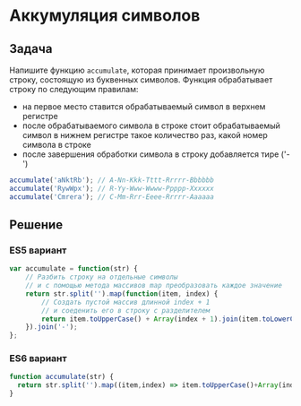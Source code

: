 # Аккумуляция символов 
## Задача
Напишите функцию `accumulate`, которая принимает произвольную строку, состоящую из буквенных символов. Функция обрабатывает строку по следующим правилам:

- на первое место ставится обрабатываемый символ в верхнем регистре
- после обрабатываемого символа в строке стоит обрабатываемый символ в нижнем регистре такое количество раз, какой номер символа в строке
- после завершения обработки символа в строку добавляется тире ('-')

```javascript
accumulate('aNktRb'); // A-Nn-Kkk-Tttt-Rrrrr-Bbbbbb
accumulate('RywWpx'); // R-Yy-Www-Wwww-Ppppp-Xxxxxx
accumulate('Cmrera'); // C-Mm-Rrr-Eeee-Rrrrr-Aaaaaa
```
## Решение 
### ES5 вариант
```javascript
var accumulate = function(str) {
	// Разбить строку на отдельные символы
	// и с помощью метода массивов map преобразовать каждое значение
	return str.split('').map(function(item, index) {
		// Создать пустой массив длинной index + 1
		// и соеденить его в строку с разделителем 
		return item.toUpperCase() + Array(index + 1).join(item.toLowerCase());
	}).join('-');
};
```

### ES6 вариант
```javascript
function accumulate(str) {
  return str.split('').map((item,index) => item.toUpperCase()+Array(index+1).join(item.toLowerCase())).join('-');
}
```